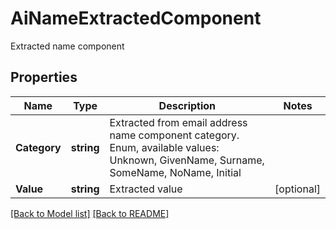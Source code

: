 # AiNameExtractedComponent
Extracted name component             

## Properties
Name | Type | Description | Notes
------------ | ------------- | ------------- | -------------
**Category** | **string** | Extracted from email address name component category. Enum, available values: Unknown, GivenName, Surname, SomeName, NoName, Initial | 
**Value** | **string** | Extracted value              | [optional] 


[[Back to Model list]](Models.md) [[Back to README]](README.md)

